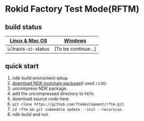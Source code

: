Rokid Factory Test Mode(RFTM)
=============================

build status
-------------

| [Linux & Mac OS][travis-ci] | [Windows](#)           |
|-----------------------------|------------------------|
| ![travis-ci-status]         | [To be continue...]    |

[travis-ci]:https://travis-ci.org/ftmdevlopment/rftm
[travis-ci-status]: https://travis-ci.org/ftmdevlopment/rftm.svg?branch=master

quick start
------------

1. ndk-build enviroment setup
  1. [download NDK toolchain package](https://developer.android.com/ndk/downloads/index.html)(I used `r13b`).
  2. uncompress NDK package.
  3. add the uncompressed directory to `PATH`.
2. download source code here
  1. `git clone https://github.com/ftmdevlopment/rftm.git`.
  2. `cd rftm && git submodule update --init --recursive`.
3. ndk-build and run
